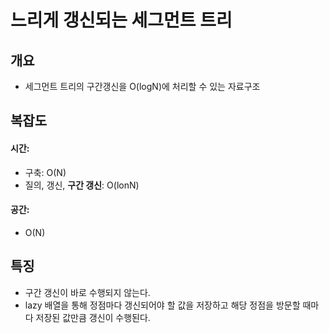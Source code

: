 # 느리게 갱신되는 세그먼트 트리

## 개요
* 세그먼트 트리의 구간갱신을 O(logN)에 처리할 수 있는 자료구조

## 복잡도
#### 시간: 
* 구축: O(N)
* 질의, 갱신, <b>구간 갱신</b>: O(lonN)
#### 공간:
* O(N)

## 특징
* 구간 갱신이 바로 수행되지 않는다.
* lazy 배열을 통해 정점마다 갱신되어야 할 값을 저장하고 해당 정점을 방문할 때마다 저장된 값만큼 갱신이 수행된다.
